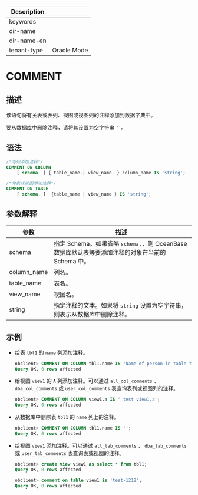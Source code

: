 | Description   |                 |
|---------------|-----------------|
| keywords      |                 |
| dir-name      |                 |
| dir-name-en   |                 |
| tenant-type   | Oracle Mode     |

# COMMENT

## 描述

该语句将有关表或表列、视图或视图列的注释添加到数据字典中。

要从数据库中删除注释，请将其设置为空字符串 `''`。

## 语法

```sql
/*为列添加注释*/
COMMENT ON COLUMN
    [ schema. ] { table_name.| view_name. } column_name IS 'string';

/*为表或视图添加注释*/
COMMENT ON TABLE
    [ schema. ]  {table_name | view_name } IS 'string';
```

## 参数解释

|     参数      |                                  描述                                   |
|-------------|-----------------------------------------------------------------------|
| schema      | 指定 Schema。如果省略 `schema.`，则 OceanBase 数据库默认表等要添加注释的对象在当前的 Schema 中。 |
| column_name | 列名。                                                                   |
| table_name  | 表名。                                                                   |
| view_name   | 视图名。                                                                  |
| string      | 指定注释的文本。如果将 `string` 设置为空字符串，则表示从数据库中删除注释。           |

## 示例

* 给表 `tbl1` 的 `name` 列添加注释。

  ```sql
  obclient> COMMENT ON COLUMN tbl1.name IS 'Name of person in table tbl1';
  Query OK, 0 rows affected
  ```

* 给视图 `view1` 的 `A` 列添加注释。可以通过 `all_col_comments` 、 `dba_col_comments` 或 `user_col_comments` 表查询表列或视图列的注释。

  ```sql
  obclient> COMMENT ON COLUMN view1.a IS ' test view1.a';
  Query OK, 0 rows affected
  ```

* 从数据库中删除表 `tbl1` 的 `name` 列上的注释。

  ```sql
  obclient> COMMENT ON COLUMN tbl1.name IS '';
  Query OK, 0 rows affected
  ```

* 给视图 `view1` 添加注释。可以通过 `all_tab_comments` 、 `dba_tab_comments` 或 `user_tab_comments` 表查询表或视图的注释。

  ```sql
  obclient> create view view1 as select * from tbl1;
  Query OK, 0 rows affected

  obclient> comment on table view1 is 'test-1212';
  Query OK, 0 rows affected
  ```
